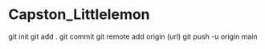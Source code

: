 # Capston_Littlelemon
git init
git add .
git commit
git remote add origin (url)
git push -u origin main

